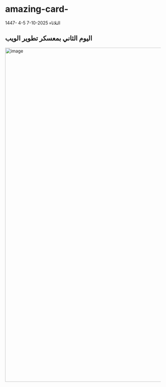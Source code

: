 # amazing-card-
1447- 4-5  7-10-2025 الثلاثاء 
## اليوم الثاني بمعسكر تطوير الويب
<img width="1920" height="1080" alt="image" src="https://github.com/user-attachments/assets/0dbd7853-15aa-45b6-9b24-ed8b361bc129" />
